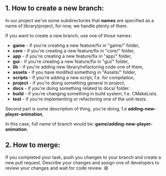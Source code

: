 ## 1. How to create a new branch:

In our project we've some subdirectories that **names** are specified as a name of library/project, for now, we handle plenty of them.

If you want to create a new branch, use one of those names:

* **game** - if you're creating a new feature/fix in "game/" folder,
* **core** - if you're creating a new feature/fix in "core/" folder,
* **app** - if you're creating a new feature/fix in "app/" folder,
* **gui** - if you're creating a new feature/fix in "gui/" folder,
* **lib** - if you're adding new library/refactoring code one of them,
* **assets** - if you have modifed something in "Assets/" folder,
* **scripts** - if you're adding a new script, f.e. for compilation,
* **project** - if you're doing something general in project,
* **docs** - if you're doing something related to docs/ folder.
* **build** - if you're changing something in build system, f.e. CMakeLists.
* **test** - if you're implementing or refactoring one of the unit-tests.

Second part is some description of thing, you're doing, f.e **adding-new-player-animation**,

In this case, full name of branch would be: **game/adding-new-player-animation**.

## 2. How to merge:

If you completed your task, push you changes to your branch and create a new pull request. Describe your changes and assign one of developers to review your changes and wait for code review. 😄
